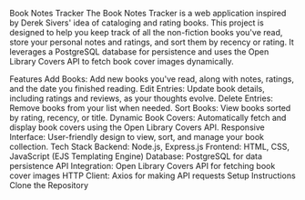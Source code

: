 Book Notes Tracker
The Book Notes Tracker is a web application inspired by Derek Sivers' idea of cataloging and rating books. This project is designed to help you keep track of all the non-fiction books you've read, store your personal notes and ratings, and sort them by recency or rating. It leverages a PostgreSQL database for persistence and uses the Open Library Covers API to fetch book cover images dynamically.

Features
Add Books: Add new books you've read, along with notes, ratings, and the date you finished reading.
Edit Entries: Update book details, including ratings and reviews, as your thoughts evolve.
Delete Entries: Remove books from your list when needed.
Sort Books: View books sorted by rating, recency, or title.
Dynamic Book Covers: Automatically fetch and display book covers using the Open Library Covers API.
Responsive Interface: User-friendly design to view, sort, and manage your book collection.
Tech Stack
Backend: Node.js, Express.js
Frontend: HTML, CSS, JavaScript (EJS Templating Engine)
Database: PostgreSQL for data persistence
API Integration: Open Library Covers API for fetching book cover images
HTTP Client: Axios for making API requests
Setup Instructions
Clone the Repository
